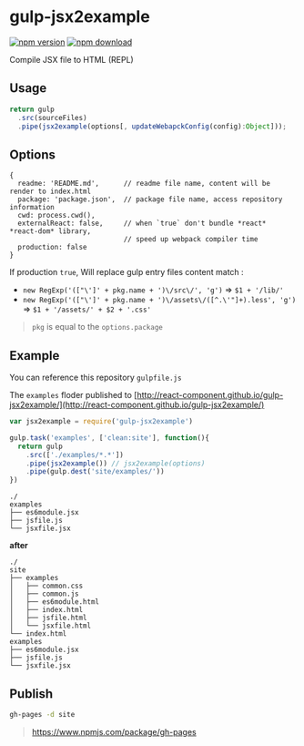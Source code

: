 gulp-jsx2example
================

[![npm version](http://img.shields.io/npm/v/gulp-jsx2example.svg)](https://www.npmjs.org/package/gulp-jsx2example)
[![npm download](http://img.shields.io/npm/dm/gulp-jsx2example.svg)](https://www.npmjs.org/package/gulp-jsx2example)

Compile JSX file to HTML (REPL)

## Usage

```js
return gulp
  .src(sourceFiles)
  .pipe(jsx2example(options[, updateWebapckConfig(config):Object]));
```

## Options

```
{
  readme: 'README.md',      // readme file name, content will be render to index.html
  package: 'package.json',  // package file name, access repository information 
  cwd: process.cwd(),
  externalReact: false,     // when `true` don't bundle *react* *react-dom* library, 
                            // speed up webpack compiler time
  production: false         
}
```


If production `true`, Will replace gulp entry files content match :

- `new RegExp('(["\']' + pkg.name + ')\/src\/', 'g')` => `$1 + '/lib/'`
- `new RegExp('(["\']' + pkg.name + ')\/assets\/([^.\'"]+).less', 'g')` => `$1 + '/assets/' + $2 + '.css'`

> `pkg` is equal to the `options.package`

## Example
You can reference this repository `gulpfile.js`

The `examples` floder published to [http://react-component.github.io/gulp-jsx2example/](http://react-component.github.io/gulp-jsx2example/)

```js
var jsx2example = require('gulp-jsx2example')

gulp.task('examples', ['clean:site'], function(){
  return gulp
    .src(['./examples/*.*'])
    .pipe(jsx2example()) // jsx2example(options)
    .pipe(gulp.dest('site/examples/'))
})
```


```
./
examples
├── es6module.jsx
├── jsfile.js
└── jsxfile.jsx
```

**after**

```
./
site
├── examples
│   ├── common.css
│   ├── common.js
│   ├── es6module.html
│   ├── index.html
│   ├── jsfile.html
│   └── jsxfile.html
└── index.html
examples
├── es6module.jsx
├── jsfile.js
└── jsxfile.jsx

```

## Publish

```bash
gh-pages -d site
```

> https://www.npmjs.com/package/gh-pages

